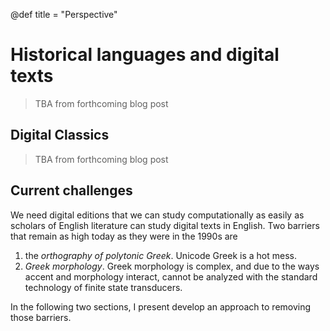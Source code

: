 
@def title = "Perspective"

# Historical languages and digital texts

> TBA from forthcoming blog post

## Digital Classics

> TBA from forthcoming blog post

## Current challenges

We need digital editions that we can study computationally as easily as scholars of English literature can study digital texts in English.  Two barriers that remain as high today as they were in the 1990s are 

1. the *orthography of polytonic Greek*.  Unicode Greek is a hot mess.
2. *Greek morphology*.  Greek morphology is complex, and due to the ways accent and morphology interact, cannot be analyzed with the standard technology of finite state transducers.

In the following two sections, I present develop an approach to removing those barriers.